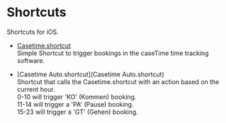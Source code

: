 # Shortcuts
Shortcuts for iOS.

+ [Casetime.shortcut](Casetime.shortcut)  
  Simple Shortcut to trigger bookings in the caseTime time tracking software.
  
+ [Casetime Auto.shortcut](Casetime Auto.shortcut)  
  Shortcut that calls the Casetime.shortcut with an action based on the current hour.  
  0-10 will trigger 'KO' (Kommen) booking.  
  11-14 will trigger a 'PA' (Pause) booking.  
  15-23 will trigger a 'GT' (Gehen) booking.  
